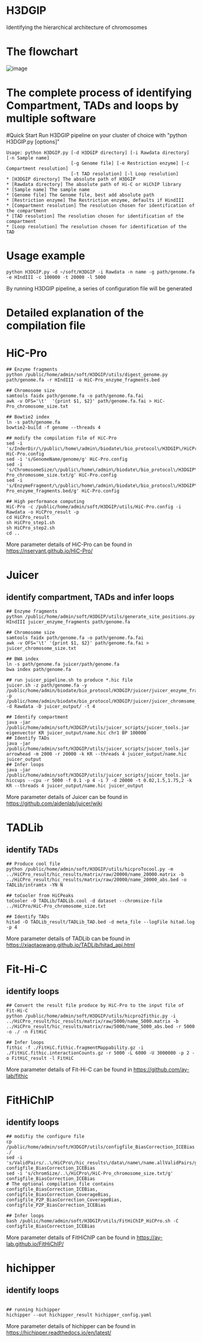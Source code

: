# H3DGIP
Identifying the hierarchical architecture of chromosomes
# The flowchart
![image](workflow.png)
# The complete process of identifying Compartment, TADs and loops by multiple software

#Quick Start
Run H3DGIP pipeline on your cluster of choice with "python H3DGIP.py [options]"
``` shell
Usage: python H3DGIP.py [-d H3DGIP directory] [-i Rawdata directory] [-n Sample name]
                        [-g Genome file] [-e Restriction enzyme] [-c Compartment resolution]
                        [-t TAD resolution] [-l Loop resolution]
* [H3DGIP directory] The absolute path of H3DGIP
* [Rawdata directory] The absolute path of Hi-C or HiChIP library
* [Sample name] The sample name
* [Genome file] The Genome file, best add absolute path
* [Restriction enzyme] The Restriction enzyme, defaults if HindIII
* [Compartment resolution] The resolution chosen for identification of the compartment
* [TAD resolution] The resolution chosen for identification of the compartment
* [Loop resolution] The resolution chosen for identification of the TAD
```
# Usage example
```shell
python H3DGIP.py -d ~/soft/H3DGIP -i Rawdata -n name -g path/genome.fa -e HIndIII -c 100000 -t 20000 -l 5000
```
By running H3DGIP pipeline, a series of configuration file will be generated 

# Detailed explanation of the compilation file
# HiC-Pro
```shell
## Enzyme fragments
python /public/home/admin/soft/H3DGIP/utils/digest_genome.py path/genome.fa -r HIndIII -o HiC-Pro_enzyme_fragments.bed

## Chromosome size
samtools faidx path/genome.fa -o path/genome.fa.fai
awk -v OFS='\t'  '{print $1, $2}' path/genome.fa.fai > HiC-Pro_chromosome_size.txt

## Bowtie2 index
ln -s path/genome.fa
bowtie2-build -f genome --threads 4

## modify the compilation file of HiC-Pro
sed -i 's/InderDir/\/public\/home\/admin\/biodate\/bio_protocol\/H3DGIP\/HiCPro/g' HiC-Pro.config
sed -i 's/GenomeName/genome/g' HiC-Pro.config
sed -i 's/ChromosomeSize/\/public\/home\/admin\/biodate\/bio_protocol\/H3DGIP\/HiCPro\/HiC-Pro_chromosome_size.txt/g' HiC-Pro.config
sed -i 's/EnzymeFragment/\/public\/home\/admin\/biodate\/bio_protocol\/H3DGIP\/HiCPro\/HiC-Pro_enzyme_fragments.bed/g' HiC-Pro.config

## High performance computing
HiC-Pro -c /public/home/admin/soft/H3DGIP/utils/HiC-Pro.config -i Rawdata -o HiCPro_result -p
cd HiCPro_result
sh HiCPro_step1.sh
sh HiCPro_step2.sh
cd ..
```
More parameter details of HiC-Pro can be found in https://nservant.github.io/HiC-Pro/


# Juicer
## identify compartment, TADs and infer loops
``` shell
## Enzyme fragments
python /public/home/admin/soft/H3DGIP/utils/generate_site_positions.py HIndIII juicer_enzyme_fragments path/genome.fa

## Chromosome size
samtools faidx path/genome.fa -o path/genome.fa.fai
awk -v OFS='\t' '{print $1, $2}' path/genome.fa.fai > juicer_chromosome_size.txt

## BWA index
ln -s path/genome.fa juicer/path/genome.fa
bwa index path/genome.fa

## run juicer_pipeline.sh to produce *.hic file
juicer.sh -z path/genome.fa -y /public/home/admin/biodate/bio_protocol/H3DGIP/juicer/juicer_enzyme_fragments_HIndIII.txt -p /public/home/admin/biodate/bio_protocol/H3DGIP/juicer/juicer_chromsome_size.txt -d Rawdata -D juicer_output/ -t 4

## Identify compartment
java -jar /public/home/admin/soft/H3DGIP/utils/juicer_scripts/juicer_tools.jar eigenvector KR juicer_output/name.hic chr1 BP 100000
## Identify TADs
java -jar /public/home/admin/soft/H3DGIP/utils/juicer_scripts/juicer_tools.jar arrowhead -m 2000 -r 20000 -k KR --threads 4 juicer_output/name.hic juicer_output
## Infer loops
java -jar /public/home/admin/soft/H3DGIP/utils/juicer_scripts/juicer_tools.jar hiccups --cpu -r 5000 -f 0.1 -p 4 -i 7 -d 20000 -t 0.02,1.5,1.75,2 -k KR --threads 4 juicer_output/name.hic juicer_output
```
More parameter details of Juicer can be found in https://github.com/aidenlab/juicer/wiki


# TADLib
## identify TADs

``` shell
## Produce cool file
python /public/home/admin/soft/H3DGIP/utils/hicproTocool.py -m ../HiCPro_result/hic_results/matrix/raw/20000/name_20000.matrix -b ../HiCPro_result/hic_results/matrix/raw/20000/name_20000_abs.bed -o TADLib/intramtx -YN N

## toCooler from HiCPeaks
toCooler -O TADLib/TADLib.cool -d dataset --chromsize-file ../HiCPro/HiC-Pro_chromosome_size.txt

## Identify TADs
hitad -O TADLib_result/TADLib_TAD.bed -d meta_file --logFile hitad.log -p 4
```
More parameter details of TADLib can be found in https://xiaotaowang.github.io/TADLib/hitad_api.html


# Fit-Hi-C
## identify loops

``` shell
## Convert the result file produce by HiC-Pro to the input file of Fit-Hi-C
python /public/home/admin/soft/H3DGIP/utils/hicpro2fithic.py -i ../HiCPro_result/hic_results/matrix/raw/5000/name_5000.matrix -b ../HiCPro_result/hic_results/matrix/raw/5000/name_5000_abs.bed -r 5000 -o ./ -n FitHiC

## Infer loops
fithic -f ./FitHiC.fithic.fragmentMappability.gz -i ./FitHiC.fithic.interactionCounts.gz -r 5000 -L 6000 -U 3000000 -p 2 -o FitHiC_result -l FitHiC
```
More parameter details of Fit-Hi-C can be found in https://github.com/ay-lab/fithic


# FitHiChIP
## identify loops
``` shell
## modifiy the configure file
cp /public/home/admin/soft/H3DGIP/utils/configfile_BiasCorrection_ICEBias ./
sed -i 's/ValidPairs/..\/HiCPro\/hic_results\/data\/name\/name.allValidPairs/g' configfile_BiasCorrection_ICEBias
sed -i 's/chromSize/..\/HiCPro\/HiC-Pro_chromosome_size.txt/g' configfile_BiasCorrection_ICEBias
# The optional compilation file contains configfile_BiasCorrection_ICEBias, configfile_BiasCorrection_CoverageBias, configfile_P2P_BiasCorrection_CoverageBias, configfile_P2P_BiasCorrection_ICEBias

## Infer loops
bash /public/home/admin/soft/H3DGIP/utils/FitHiChIP_HiCPro.sh -C configfile_BiasCorrection_ICEBias
```
More parameter details of FitHiChIP can be found in https://ay-lab.github.io/FitHiChIP/


# hichipper
## identify loops

``` shell

## running hichipper
hichipper --out hichipper_result hichipper_config.yaml
```
More parameter details of hichipper can be found in https://hichipper.readthedocs.io/en/latest/
